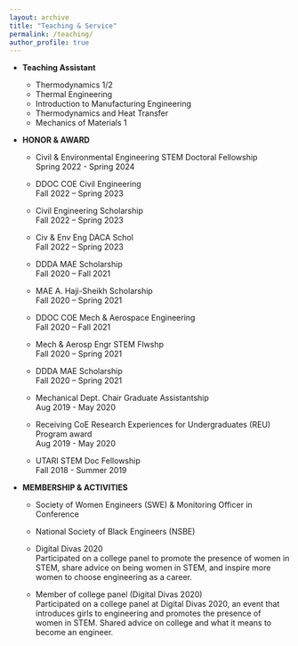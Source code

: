 ```yaml
---
layout: archive
title: "Teaching & Service"
permalink: /teaching/
author_profile: true
---
```


* **Teaching Assistant**
    * Thermodynamics 1/2
    * Thermal Engineering
    * Introduction to Manufacturing Engineering
    * Thermodynamics and Heat Transfer
    * Mechanics of Materials 1

* **HONOR & AWARD**
   * Civil & Environmental Engineering STEM Doctoral Fellowship  
     Spring 2022 - Spring 2024
   
   * DDOC COE Civil Engineering  
     Fall 2022 – Spring 2023
   
   * Civil Engineering Scholarship  
     Fall 2022 – Spring 2023
   
   * Civ & Env Eng DACA Schol  
     Fall 2022 – Spring 2023
   
   * DDDA MAE Scholarship  
     Fall 2020 – Fall 2021
   
   * MAE A. Haji-Sheikh Scholarship  
     Fall 2020 – Spring 2021
   
   * DDOC COE Mech & Aerospace Engineering  
     Fall 2020 – Fall 2021
   
   * Mech & Aerosp Engr STEM Flwshp  
     Fall 2020 – Spring 2021
   
   * DDDA MAE Scholarship  
     Fall 2020 – Spring 2021
   
   * Mechanical Dept. Chair Graduate Assistantship  
     Aug 2019 - May 2020
   
   * Receiving CoE Research Experiences for Undergraduates (REU) Program award  
     Aug 2019 - May 2020
   
   * UTARI STEM Doc Fellowship  
     Fall 2018 - Summer 2019

* **MEMBERSHIP & ACTIVITIES**
   * Society of Women Engineers (SWE) & Monitoring Officer in Conference
   
   * National Society of Black Engineers (NSBE)
   
   * Digital Divas 2020  
     Participated on a college panel to promote the presence of women in STEM, share advice on being women in STEM, and inspire more women to choose engineering as a career.
   
   * Member of college panel (Digital Divas 2020)  
     Participated on a college panel at Digital Divas 2020, an event that introduces girls to engineering and promotes the presence of women in STEM. Shared advice on college and what it means to become an engineer.
